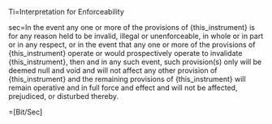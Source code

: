 Ti=Interpretation for Enforceability

sec=In the event any one or more of the provisions of {this_instrument} is for any reason held to be invalid, illegal or unenforceable, in whole or in part or in any respect, or in the event that any one or more of the provisions of {this_instrument} operate or would prospectively operate to invalidate {this_instrument}, then and in any such event, such provision(s) only will be deemed null and void and will not affect any other provision of {this_instrument} and the remaining provisions of {this_instrument} will remain operative and in full force and effect and will not be affected, prejudiced, or disturbed thereby.


=[Bit/Sec]
